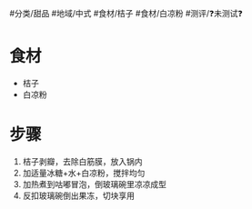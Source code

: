 #分类/甜品
#地域/中式 
#食材/桔子 #食材/白凉粉 
#测评/❓未测试❓ 

# 食材
- 桔子
- 白凉粉
# 步骤
1. 桔子剥瓣，去除白筋膜，放入锅内
2. 加适量冰糖+水+白凉粉，搅拌均匀
3. 加热煮到咕嘟冒泡，倒玻璃碗里凉凉成型
4. 反扣玻璃碗倒出果冻，切块享用